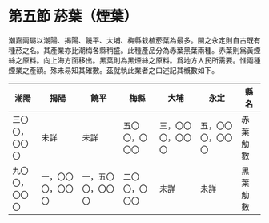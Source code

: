 # 第五節    菸葉（煙葉）

潮嘉兩屬以潮陽、揭陽、饒平、大埔、梅縣栽植菸葉為最多。閩之永定則自古既有種菸之名。其產業亦比潮梅各縣稍盛。此種產品分為赤葉黑葉兩種。赤葉則爲黃煙絲之原料。向上海方面移出。黑葉則為黑煙絲之原料。爲地方人民所需要。惟兩種煙業之產額。殊未易知其確數。茲就執此業者之口述記其槪數如下。

| 潮陽                                                                                                           | 揭陽               | 饒平               | 梅縣           | 大埔               | 永定               | 縣名     |
|----------------------------------------------------------------------------------------------------------------|--------------------|--------------------|----------------|--------------------|--------------------|----------|
| 三〇〇，<br />〇〇〇                                                                                                 | 未詳               | 未詳               | 五〇〇，〇〇〇 | 三，〇〇〇，〇〇〇 | 五，〇〇〇，〇〇〇 | 赤葉觔數 |
| 九〇〇，<br />〇〇〇                                                                                                 | 一，〇〇〇，〇〇〇 | 一，五〇〇，〇〇〇 | 二〇〇，〇〇〇 | 未詳               | 未詳               | 黑葉觔數 |

